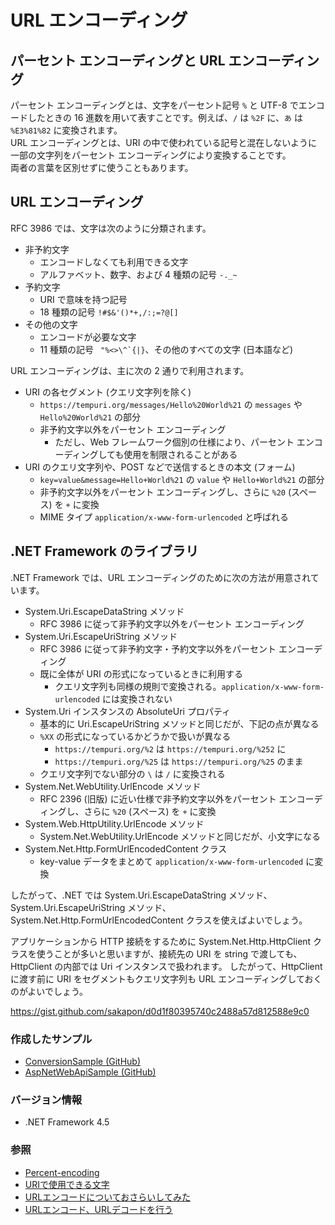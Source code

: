 # URL エンコーディング

## パーセント エンコーディングと URL エンコーディング
パーセント エンコーディングとは、文字をパーセント記号 `%` と UTF-8 でエンコードしたときの 16 進数を用いて表すことです。例えば、`/` は `%2F` に、`あ` は `%E3%81%82` に変換されます。  
URL エンコーディングとは、URI の中で使われている記号と混在しないように一部の文字列をパーセント エンコーディングにより変換することです。  
両者の言葉を区別せずに使うこともあります。

## URL エンコーディング
RFC 3986 では、文字は次のように分類されます。
- 非予約文字
  - エンコードしなくても利用できる文字
  - アルファベット、数字、および 4 種類の記号 `-._~`
- 予約文字
  - URI で意味を持つ記号
  - 18  種類の記号 `!#$&'()*+,/:;=?@[]`
- その他の文字
  - エンコードが必要な文字
  - 11  種類の記号 `` "%<>\^`{|}``、その他のすべての文字 (日本語など)

URL エンコーディングは、主に次の 2 通りで利用されます。
- URI の各セグメント (クエリ文字列を除く)
  - `https://tempuri.org/messages/Hello%20World%21` の `messages` や `Hello%20World%21` の部分
  - 非予約文字以外をパーセント エンコーディング
    - ただし、Web フレームワーク個別の仕様により、パーセント エンコーディングしても使用を制限されることがある
- URI のクエリ文字列や、POST などで送信するときの本文 (フォーム)
  - `key=value&message=Hello+World%21` の `value` や `Hello+World%21` の部分
  - 非予約文字以外をパーセント エンコーディングし、さらに `%20` (スペース) を `+` に変換
  - MIME タイプ `application/x-www-form-urlencoded` と呼ばれる

## .NET Framework のライブラリ
.NET Framework では、URL エンコーディングのために次の方法が用意されています。
- System.Uri.EscapeDataString メソッド
  - RFC 3986 に従って非予約文字以外をパーセント エンコーディング
- System.Uri.EscapeUriString メソッド
  - RFC 3986 に従って非予約文字・予約文字以外をパーセント エンコーディング
  - 既に全体が URI の形式になっているときに利用する
    - クエリ文字列も同様の規則で変換される。`application/x-www-form-urlencoded` には変換されない
- System.Uri インスタンスの AbsoluteUri プロパティ
  - 基本的に Uri.EscapeUriString メソッドと同じだが、下記の点が異なる
  - `%XX` の形式になっているかどうかで扱いが異なる
    - `https://tempuri.org/%2` は `https://tempuri.org/%252` に
    - `https://tempuri.org/%25` は `https://tempuri.org/%25` のまま
  - クエリ文字列でない部分の `\` は `/` に変換される
- System.Net.WebUtility.UrlEncode メソッド
  - RFC 2396 (旧版) に近い仕様で非予約文字以外をパーセント エンコーディングし、さらに `%20` (スペース) を `+` に変換
- System.Web.HttpUtility.UrlEncode メソッド
  - System.Net.WebUtility.UrlEncode メソッドと同じだが、小文字になる
- System.Net.Http.FormUrlEncodedContent クラス
  - key-value データをまとめて `application/x-www-form-urlencoded` に変換

したがって、.NET では System.Uri.EscapeDataString メソッド、System.Uri.EscapeUriString メソッド、System.Net.Http.FormUrlEncodedContent クラスを使えばよいでしょう。

アプリケーションから HTTP 接続をするために System.Net.Http.HttpClient クラスを使うことが多いと思いますが、接続先の URI を string で渡しても、HttpClient の内部では Uri インスタンスで扱われます。
したがって、HttpClient に渡す前に URI をセグメントもクエリ文字列も URL エンコーディングしておくのがよいでしょう。

https://gist.github.com/sakapon/d0d1f80395740c2488a57d812588e9c0

### 作成したサンプル
- [ConversionSample (GitHub)](https://github.com/sakapon/Samples-2018/blob/master/ConversionSample/UnitTest/UriTest.cs)
- [AspNetWebApiSample (GitHub)](https://github.com/sakapon/Samples-2018/blob/master/AspNetWebApiSample/UnitTest/Client/UriQueryTest.cs)

### バージョン情報
- .NET Framework 4.5

### 参照
- [Percent-encoding](https://en.wikipedia.org/wiki/Percent-encoding)
- [URIで使用できる文字](http://www.asahi-net.or.jp/~ax2s-kmtn/ref/uric.html)
- [URLエンコードについておさらいしてみた](https://qiita.com/sisisin/items/3efeb9420cf77a48135d)
- [URLエンコード、URLデコードを行う](https://dobon.net/vb/dotnet/internet/urlencode.html)
